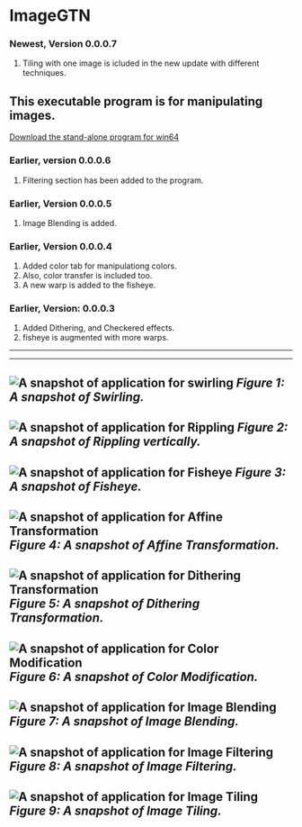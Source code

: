 # ImageGTN
### Newest, Version 0.0.0.7
1. Tiling with one image is icluded in the new update with different techniques.
## This executable program is for manipulating images.
[Download the stand-alone program for win64](https://drive.google.com/file/d/1hTUiZ7cbsZK1FVaMkBrfpA4hI9c1vMi4/view?usp=sharing)
### Earlier, version 0.0.0.6
1. Filtering section has been added to the program.
### Earlier, Version 0.0.0.5
1. Image Blending is added.
### Earlier, Version 0.0.0.4
1. Added color tab for manipulationg colors.
2. Also, color transfer is included too.
3. A new warp is added to the fisheye.
### Earlier, Version: 0.0.0.3
1. Added Dithering, and Checkered effects.
2. fisheye is augmented with more warps.
---
---
![A snapshot of application for swirling](Media/ver-0-0-0-1-snap-swirl.jpg) *Figure 1: A snapshot of Swirling.*
---
![A snapshot of application for Rippling](Media/ver-0-0-0-1-snap-ripplev.jpg) *Figure 2: A snapshot of Rippling vertically.*
---
![A snapshot of application for Fisheye](Media/ver-0-0-0-2-snap-fisheye.jpg) *Figure 3: A snapshot of Fisheye.*
---
![A snapshot of application for Affine Transformation](Media/ver-0-0-0-2-snap-affine.jpg) *Figure 4: A snapshot of Affine Transformation.*
---
![A snapshot of application for Dithering Transformation](Media/ver-0-0-0-3-snap-dithering.jpg) *Figure 5: A snapshot of Dithering Transformation.*
---
![A snapshot of application for Color Modification](Media/ver-0-0-0-4-snap-color.jpg) *Figure 6: A snapshot of Color Modification.*
---
![A snapshot of application for Image Blending](Media/ver-0-0-0-5-snap-blend.jpg) *Figure 7: A snapshot of Image Blending.*
---
![A snapshot of application for Image Filtering](Media/ver-0-0-0-6-snap-filtering.jpg) *Figure 8: A snapshot of Image Filtering.*
---
![A snapshot of application for Image Tiling](Media/ver-0-0-0-7-snap-tiling.jpg) *Figure 9: A snapshot of Image Tiling.*
---